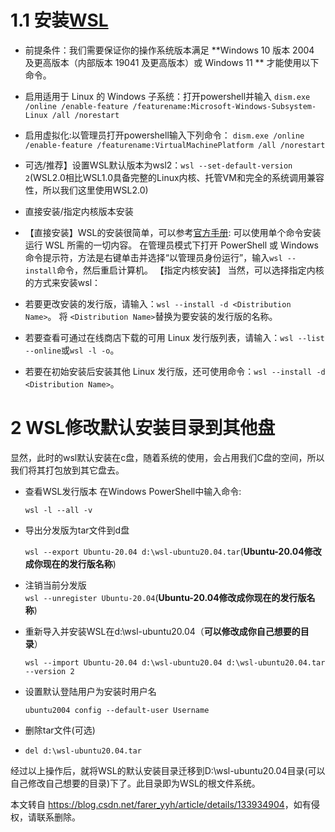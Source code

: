 #  1.1 安装[WSL](https://so.csdn.net/so/search?q=WSL&spm=1001.2101.3001.7020)

* 前提条件：我们需要保证你的操作系统版本满足 \*\*Windows 10 版本 2004 及更高版本（内部版本 19041 及更高版本）或 Windows 11 \*\* 才能使用以下命令。

* 启用适用于 Linux 的 Windows 子系统：打开powershell并输入  `dism.exe /online /enable-feature /featurename:Microsoft-Windows-Subsystem-Linux /all /norestart`

* 启用虚拟化:以管理员打开powershell输入下列命令：  `dism.exe /online /enable-feature /featurename:VirtualMachinePlatform /all /norestart`
* 可选/推荐】设置WSL默认版本为wsl2：`wsl --set-default-version 2`(WSL2.0相比WSL1.0具备完整的Linux内核、托管VM和完全的系统调用兼容性，所以我们这里使用WSL2.0)
* 直接安装/指定内核版本安装  
* 【直接安装】WSL的安装很简单，可以参考[官方手册](https://learn.microsoft.com/zh-cn/windows/wsl/install#change-the-default-linux-distribution-installed):  可以使用单个命令安装运行 WSL 所需的一切内容。 在管理员模式下打开 PowerShell 或 Windows 命令提示符，方法是右键单击并选择“以管理员身份运行”，输入`wsl --install`命令，然后重启计算机。  【指定内核安装】  当然，可以选择指定内核的方式来安装wsl：

*   若要更改安装的发行版，请输入：`wsl --install -d <Distribution Name>`。 将 `<Distribution Name>`替换为要安装的发行版的名称。
*   若要查看可通过在线商店下载的可用 Linux 发行版列表，请输入：`wsl --list --online`或`wsl -l -o`。
*   若要在初始安装后安装其他 Linux 发行版，还可使用命令：`wsl --install -d <Distribution Name>`。

2 WSL修改默认安装目录到其他盘
=================

显然，此时的wsl默认安装在c盘，随着系统的使用，会占用我们C盘的空间，所以我们将其打包放到其它盘去。

* 查看WSL发行版本  在Windows PowerShell中输入命令:  

  `wsl -l --all -v`  

* 导出分发版为tar文件到d盘  

  `wsl --export Ubuntu-20.04 d:\wsl-ubuntu20.04.tar`(**Ubuntu-20.04修改成你现在的发行版名称**)  

* 注销当前分发版  
  `wsl --unregister Ubuntu-20.04`(**Ubuntu-20.04修改成你现在的发行版名称**)  

* 重新导入并安装WSL在d:\\wsl-ubuntu20.04（**可以修改成你自己想要的目录**）  

  `wsl --import Ubuntu-20.04 d:\wsl-ubuntu20.04 d:\wsl-ubuntu20.04.tar --version 2`  

* 设置默认登陆用户为安装时用户名  

  `ubuntu2004 config --default-user Username`  

* 删除tar文件(可选)  
* `del d:\wsl-ubuntu20.04.tar`

经过以上操作后，就将WSL的默认安装目录迁移到D:\\wsl-ubuntu20.04目录(可以自己修改自己想要的目录)下了。此目录即为WSL的根文件系统。

本文转自 <https://blog.csdn.net/farer_yyh/article/details/133934904>，如有侵权，请联系删除。